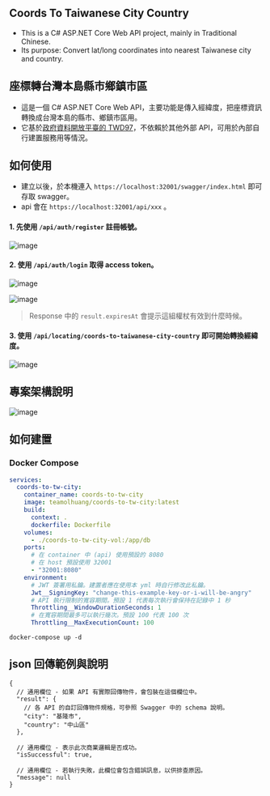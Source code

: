﻿## Coords To Taiwanese City Country
* This is a C# ASP.NET Core Web API project, mainly in Traditional Chinese.
* Its purpose: Convert lat/long coordinates into nearest Taiwanese city and country.

## 座標轉台灣本島縣市鄉鎮市區
* 這是一個 C# ASP.NET Core Web API，主要功能是傳入經緯度，把座標資訊轉換成台灣本島的縣市、鄉鎮市區用。
* 它基於[政府資料開放平臺的 TWD97](https://data.nat.gov.tw/dataset/7441)，不依賴於其他外部 API，可用於內部自行建置服務用等情況。

## 如何使用
* 建立以後，於本機連入 `https://localhost:32001/swagger/index.html` 即可存取 swagger。
* api 會在 `https://localhost:32001/api/xxx` 。

#### 1. 先使用 `/api/auth/register` 註冊帳號。

![image](https://github.com/user-attachments/assets/d625da0f-e504-4b82-a286-b2495cf0f659)

#### 2. 使用 `/api/auth/login` 取得 access token。

![image](https://github.com/user-attachments/assets/07f3e416-d73d-4ae8-85e1-dc8a133906ca)

![image](https://github.com/user-attachments/assets/a815e1b4-4f35-47e7-90de-77cded1adb67)

>  Response 中的 `result.expiresAt` 會提示這組權杖有效到什麼時候。

#### 3. 使用 `/api/locating/coords-to-taiwanese-city-country` 即可開始轉換經緯度。

![image](https://github.com/user-attachments/assets/c7856cf4-2b5d-418a-9bec-1e0efc4e5604)

## 專案架構說明

![image](https://github.com/user-attachments/assets/59badf1e-1a9a-42c5-9262-eec67035b0a4)

## 如何建置
### Docker Compose
```yml
services:
  coords-to-tw-city:
    container_name: coords-to-tw-city
    image: teamolhuang/coords-to-tw-city:latest
    build:
      context: .
      dockerfile: Dockerfile
    volumes:
      - ./coords-to-tw-city-vol:/app/db
    ports:
      # 在 container 中 (api) 使用預設的 8080
      # 在 host 預設使用 32001 
      - "32001:8080"
    environment:
      # JWT 簽署用私鑰。建置者應在使用本 yml 時自行修改此私鑰。
      Jwt__SigningKey: "change-this-example-key-or-i-will-be-angry"
      # API 執行限制的寬容期間。預設 1 代表每次執行會保持在記錄中 1 秒
      Throttling__WindowDurationSeconds: 1
      # 在寬容期間最多可以執行幾次。預設 100 代表 100 次
      Throttling__MaxExecutionCount: 100
```

```
docker-compose up -d
```

## json 回傳範例與說明
```jsonc
{
  // 通用欄位 - 如果 API 有實際回傳物件，會包裝在這個欄位中。
  "result": {
    // 各 API 的自訂回傳物件規格，可參照 Swagger 中的 schema 說明。
    "city": "基隆市",
    "country": "中山區"
  },
  
  // 通用欄位 - 表示此次商業邏輯是否成功。
  "isSuccessful": true,
  
  // 通用欄位 - 若執行失敗，此欄位會包含錯誤訊息，以供排查原因。
  "message": null
}
```

